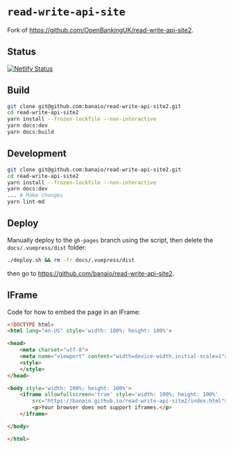 # `read-write-api-site`

Fork of <https://github.com/OpenBankingUK/read-write-api-site2>.

## Status

[![Netlify Status](https://api.netlify.com/api/v1/badges/d523b90e-cb71-41eb-984b-ae31ac9353e6/deploy-status)](https://app.netlify.com/sites/banaio-read-write-api-site2/deploys)

## Build

```sh
git clone git@github.com:banaio/read-write-api-site2.git
cd read-write-api-site2
yarn install --frozen-lockfile --non-interactive
yarn docs:dev
yarn docs:build
```

## Development

```sh
git clone git@github.com:banaio/read-write-api-site2.git
cd read-write-api-site2
yarn install --frozen-lockfile --non-interactive
yarn docs:dev
... # Make changes
yarn lint-md
```

## Deploy

Manually deploy to the `gh-pages` branch using the script, then delete the `docs/.vuepress/dist` folder:

```sh
./deploy.sh && rm -fr docs/.vuepress/dist
```

then go to <https://github.com/banaio/read-write-api-site2>.

## IFrame

Code for how to embed the page in an IFrame:

```html
<!DOCTYPE html>
<html lang="en-US" style='width: 100%; height: 100%'>

<head>
    <meta charset="utf-8">
    <meta name="viewport" content="width=device-width,initial-scale=1">
    <style>
    </style>
</head>

<body style='width: 100%; height: 100%'>
    <iframe allowfullscreen='true' style='width: 100%; height: 100%'
        src="https://banaio.github.io/read-write-api-site2/index.html">
        <p>Your browser does not support iframes.</p>
    </iframe>

</body>

</html>
```
